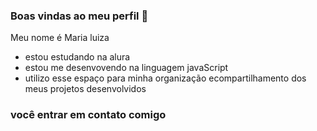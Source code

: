 ### Boas vindas ao meu perfil 💙

Meu nome é Maria luiza 

- estou estudando na alura
- estou me desenvovendo na linguagem javaScript
- utilizo esse espaço para minha organização ecompartilhamento dos meus projetos desenvolvidos 

### você entrar em contato comigo  

